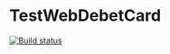 # TestWebDebetCard
[![Build status](https://ci.appveyor.com/api/projects/status/7nlak8ld39cnyl3d/branch/master?svg=true)](https://ci.appveyor.com/project/Irina76788/testwebdebetcard/branch/master)
